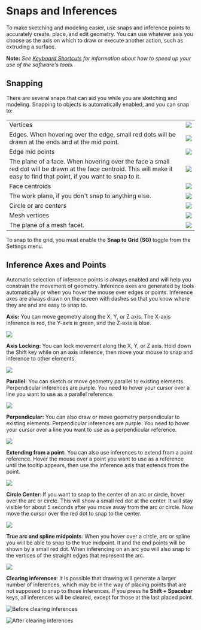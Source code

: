 # Snaps and Inferences

To make sketching and modeling easier, use snaps and inference points to accurately create, place, and edit geometry. You can use whatever axis you choose as the axis on which to draw or execute another action, such as extruding a surface.

**Note:** _See_ [_Keyboard Shortcuts_](../plug-ins/how-to-develop-plug-ins/advanced-options/load-panel-based-and-toolbar-based-plugin/appendix/keyboard-shortcuts.md) _for information about how to speed up your use of the software's tools._

## Snapping

There are several snaps that can aid you while you are sketching and modeling. Snapping to objects is automatically enabled, and you can snap to:

|                                                                                                                                                                            |                                        |
| -------------------------------------------------------------------------------------------------------------------------------------------------------------------------- | -------------------------------------- |
| Vertices                                                                                                                                                                   | ![](<../.gitbook/assets/inf3 (3).png>) |
| Edges. When hovering over the edge, small red dots will be drawn at the ends and at the mid point.                                                                         | ![](../.gitbook/assets/inf4.png)       |
| Edge mid points                                                                                                                                                            | ![](../.gitbook/assets/inf5.png)       |
| The plane of a face. When hovering over the face a small red dot will be drawn at the face centroid. This will make it easy to find that point, if you want to snap to it. | ![](../.gitbook/assets/inf6.png)       |
| Face centroids                                                                                                                                                             | ![](../.gitbook/assets/inf7.png)       |
| The work plane, if you don't snap to anything else.                                                                                                                        | ![](../.gitbook/assets/inf8.png)       |
| Circle or arc centers                                                                                                                                                      | ![](../.gitbook/assets/inf9.png)       |
| Mesh vertices                                                                                                                                                              | ![](../.gitbook/assets/inf2.png)       |
| The plane of a mesh facet.                                                                                                                                                 | ![](../.gitbook/assets/inf1.png)       |

To snap to the grid, you must enable the **Snap to Grid (SG)** toggle from the Settings menu.

## Inference Axes and Points

Automatic selection of inference points is always enabled and will help you constrain the movement of geometry. Inference axes are generated by tools automatically or when you hover the mouse over edges or points. Inference axes are always drawn on the screen with dashes so that you know where they are and are easy to snap to.

**Axis:** You can move geometry along the X, Y, or Z axis. The X-axis inference is red, the Y-axis is green, and the Z-axis is blue.

![](../.gitbook/assets/inf10.png)

**Axis Locking:** You can lock movement along the X, Y, or Z axis. Hold down the Shift key while on an axis inference, then move your mouse to snap and inference to other elements.

![](../.gitbook/assets/inf13.png)

**Parallel:** You can sketch or move geometry parallel to existing elements. Perpendicular inferences are purple. You need to hover your cursor over a line you want to use as a parallel reference.

![](../.gitbook/assets/inf14.png)

**Perpendicular:** You can also draw or move geometry perpendicular to existing elements. Perpendicular inferences are purple. You need to hover your cursor over a line you want to use as a perpendicular reference.

![](../.gitbook/assets/inf15.png)

**Extending from a point:** You can also use inferences to extend from a point reference. Hover the mouse over a point you want to use as a reference until the tooltip appears, then use the inference axis that extends from the point.

![](../.gitbook/assets/inf16.png)

**Circle Center**: If you want to snap to the center of an arc or circle, hover over the arc or circle. This will show a small red dot at the center. It will stay visible for about 5 seconds after you move away from the arc or circle. Now move the cursor over the red dot to snap to the center.

![](../.gitbook/assets/inf17.png)

**True arc and spline midpoints**: When you hover over a circle, arc or spline you will be able to snap to the true midpoint. It and the end points will be shown by a small red dot. When inferencing on an arc you will also snap to the vertices of the straight edges that represent the arc.

![](../.gitbook/assets/inf18.png)

**Clearing inferences**: It is possible that drawing will generate a larger number of inferences, which may be in the way of placing points that are not supposed to snap to those inferences. If you press he **Shift + Spacebar** keys, all inferences will be cleared, except for those at the last placed point.

![Before clearing inferences](../.gitbook/assets/inf19.png)

![After clearing inferences](../.gitbook/assets/inf20.png)
